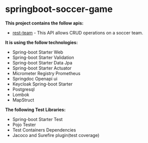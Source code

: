 # springboot-soccer-game

**This project contains the follow apis:**

- [rest-team](https://github.com/bantunes82/springboot-soccer-game/tree/main/rest-team) - This API allows CRUD operations on a soccer team.

**It is using the follow technologies:**
- Spring-boot Starter Web
- Spring-boot Starter Validation
- Spring-boot Starter Data Jpa
- Spring-boot Starter Actuator
- Micrometer Registry Prometheus
- Springdoc Openapi ui
- Keycloak Spring-boot Starter
- Postgresql
- Lombok
- MapStruct

**The following Test Libraries:**
- Spring-boot Starter Test
- Pojo Tester
- Test Containers Dependencies
- Jacoco and Surefire plugin(test coverage)


